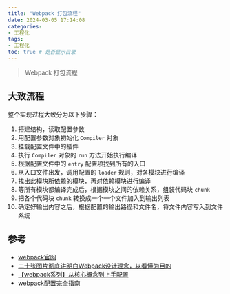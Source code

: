 ```yaml
---
title: "Webpack 打包流程"
date: 2024-03-05 17:14:08
categories:
- 工程化
tags:
- 工程化
toc: true # 是否显示目录
---
```


> Webpack 打包流程

<!-- more -->

## 大致流程
整个实现过程大致分为以下步骤：

1. 搭建结构，读取配置参数
2. 用配置参数对象初始化 `Compiler` 对象
3. 挂载配置文件中的插件
4. 执行 `Compiler` 对象的 `run` 方法开始执行编译
5. 根据配置文件中的 `entry` 配置项找到所有的入口
6. 从入口文件出发，调用配置的 `loader` 规则，对各模块进行编译
7. 找出此模块所依赖的模块，再对依赖模块进行编译
8. 等所有模块都编译完成后，根据模块之间的依赖关系，组装代码块 `chunk`
9. 把各个代码块 `chunk` 转换成一个一个文件加入到输出列表
10. 确定好输出内容之后，根据配置的输出路径和文件名，将文件内容写入到文件系统


## 参考
* [webpack官网](https://www.webpackjs.com/concepts/plugins/#anatomy)
* [二十张图片彻底讲明白Webpack设计理念，以看懂为目的](https://juejin.cn/post/7170852747749621791)
* [【webpack系列】从核心概念到上手配置](https://www.developers.pub/wiki/1065322/1215712)
* [webpack配置完全指南](https://juejin.cn/post/7205527600700571709)